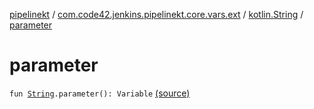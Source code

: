 [pipelinekt](../../index.md) / [com.code42.jenkins.pipelinekt.core.vars.ext](../index.md) / [kotlin.String](index.md) / [parameter](./parameter.md)

# parameter

`fun `[`String`](https://kotlinlang.org/api/latest/jvm/stdlib/kotlin/-string/index.html)`.parameter(): Variable` [(source)](https://github.com/code42/pipelinekt/tree/master/core/src/main/kotlin/com/code42/jenkins/pipelinekt/core/vars/ext/Ext.kt#L9)